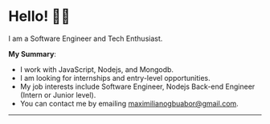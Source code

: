 # Hello! 👋🏾

I am a Software Engineer and Tech Enthusiast. 

**My Summary**:

- I work with JavaScript, Nodejs, and Mongodb.
- I am looking for internships and entry-level opportunities.
- My job interests include Software Engineer, Nodejs Back-end Engineer (Intern or Junior level).
- You can contact me by emailing maximilianogbuabor@gmail.com.

---


